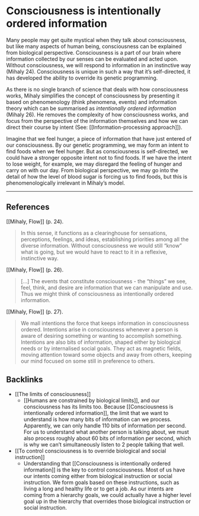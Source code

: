 # Consciousness is intentionally ordered information
Many people may get quite mystical when they talk about consciousness, but like many aspects of human being, consciousness can be explained from biological perspective. Consciousness is a part of our brain where information collected by our senses can be evaluated and acted upon. Without consciousness, we will respond to information in an instinctive way (Mihaly 24). Consciousness is unique in such a way that it’s self-directed, it has developed the ability to override its genetic programming.

As there is no single branch of science that deals with how consciousness works, Mihaly simplifies the concept of consciousness by presenting it based on phenomenology (think phenomena, events) and information theory which can be summarised as *intentionally ordered information* (Mihaly 26). He removes the complexity of how consciousness works, and focus from the perspective of the information themselves and how we can direct their course by intent (See: [[Information-processing approach]]).

Imagine that we feel hunger, a piece of information that have just entered of our consciousness. By our genetic programming, we may form an intent to find foods when we feel hunger. But as consciousness is self-directed, we could have a stronger opposite intent not to find foods. If we have the intent to lose weight, for example, we may disregard the feeling of hunger and carry on with our day. From biological perspective, we may go into the detail of how the level of blood sugar is forcing us to find foods, but this is phenomenologically irrelevant in Mihaly’s model.

- - -
## References
[[Mihaly, Flow]] (p. 24).
> In this sense, it functions as a clearinghouse for sensations, perceptions, feelings, and ideas, establishing priorities among all the diverse information. Without consciousness we would still “know” what is going, but we would have to react to it in a reflexive, instinctive way.

[[Mihaly, Flow]] (p. 26).
> […] The events that constitute consciousness - the “things” we see, feel, think, and desire are information that we can manipulate and use. Thus we might think of consciousness as intentionally ordered information.

[[Mihaly, Flow]] (p. 27).
> We mall intentions the force that keeps information in consciousness ordered. Intentions arise in consciousness whenever a person is aware of desiring something or wanting to accomplish something. Intentions are also bits of information, shaped either by biological needs or by internalised social goals. They act as magnetic fields, moving attention toward some objects and away from others, keeping our mind focused on some still in preference to others.

## Backlinks
* [[The limits of consciousness]]
	* [[Humans are constrained by biological limits]], and our consciousness has its limits too. Because [[Consciousness is intentionally ordered information]], the limit that we want to understand is how many bits of information can we process. Apparently, we can only handle 110 bits of information per second. For us to understand what another person is talking about, we must also process roughly about 60 bits of information per second, which is why we can’t simultaneously listen to 2 people talking that well.
* [[To control consciousness is to override biological and social instruction]]
	* Understanding that [[Consciousness is intentionally ordered information]] is the key to control consciousness. Most of us have our intents coming either from biological instruction or social instruction. We form goals based on these instructions, such as living a long and healthy life or to get a job. As our intents are coming from a hierarchy goals, we could actually have a higher level goal up in the hierarchy that overrides those biological instruction or social instruction.

<!-- #evergreen #consciousness -->

<!-- {BearID:86CED5CD-EB02-4FFF-B7D9-6611E8B8B0DF-805-000010E87A6C39E9} -->
